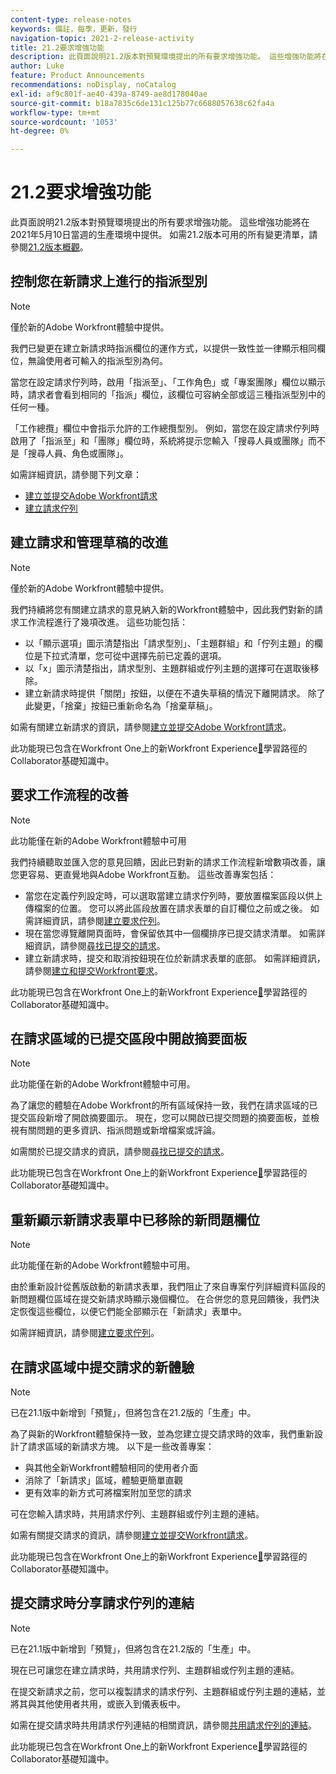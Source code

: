 ```yaml
---
content-type: release-notes
keywords: 備註，每季，更新，發行
navigation-topic: 2021-2-release-activity
title: 21.2要求增強功能
description: 此頁面說明21.2版本對預覽環境提出的所有要求增強功能。 這些增強功能將在2021年5月10日當週的生產環境中提供。 如需21.2版所有可用變更的清單，請參閱21.2版總覽。
author: Luke
feature: Product Announcements
recommendations: noDisplay, noCatalog
exl-id: af9c801f-ae40-439a-8749-ae8d178040ae
source-git-commit: b18a7835c6de131c125b77c6688057638c62fa4a
workflow-type: tm+mt
source-wordcount: '1053'
ht-degree: 0%

---
```


# 21.2要求增強功能

此頁面說明21.2版本對預覽環境提出的所有要求增強功能。 這些增強功能將在2021年5月10日當週的生產環境中提供。 如需21.2版本可用的所有變更清單，請參閱[21.2版本概觀](../../../product-announcements/product-releases/21.2-release-activity/21-2-release-overview.md)。

## 控制您在新請求上進行的指派型別

>[!NOTE]
>
>僅於新的Adobe Workfront體驗中提供。

我們已變更在建立新請求時指派欄位的運作方式，以提供一致性並一律顯示相同欄位，無論使用者可輸入的指派型別為何。

當您在設定請求佇列時，啟用「指派至」、「工作角色」或「專案團隊」欄位以顯示時，請求者會看到相同的「指派」欄位，該欄位可容納全部或這三種指派型別中的任何一種。

「工作總攬」欄位中會指示允許的工作總攬型別。 例如，當您在設定請求佇列時啟用了「指派至」和「團隊」欄位時，系統將提示您輸入「搜尋人員或團隊」而不是「搜尋人員、角色或團隊」。

如需詳細資訊，請參閱下列文章：

* [建立並提交Adobe Workfront請求](/help/quicksilver/manage-work/requests/create-requests/create-submit-requests.md)
* [建立請求佇列](../../../manage-work/requests/create-and-manage-request-queues/create-request-queue.md)

## 建立請求和管理草稿的改進

>[!NOTE]
>
>僅於新的Adobe Workfront體驗中提供。

我們持續將您有關建立請求的意見納入新的Workfront體驗中，因此我們對新的請求工作流程進行了幾項改進。 這些功能包括：

* 以「顯示選項」圖示清楚指出「請求型別」、「主題群組」和「佇列主題」的欄位是下拉式清單，您可從中選擇先前已定義的選項。
* 以「x」圖示清楚指出，請求型別、主題群組或佇列主題的選擇可在選取後移除。
* 建立新請求時提供「關閉」按鈕，以便在不遺失草稿的情況下離開請求。 除了此變更，「捨棄」按鈕已重新命名為「捨棄草稿」。

如需有關建立新請求的資訊，請參閱[建立並提交Adobe Workfront請求](/help/quicksilver/manage-work/requests/create-requests/create-submit-requests.md)。

此功能現已包含在Workfront One上的新Workfront Experience[&#128279;](https://experienceleague.adobe.com/zh-hant/docs/workfront-learn/tutorials-workfront/manage-work/issues-requests/make-a-request)學習路徑的Collaborator基礎知識中。

## 要求工作流程的改善

>[!NOTE]
>
>此功能僅在新的Adobe Workfront體驗中可用

我們持續聽取並匯入您的意見回饋，因此已對新的請求工作流程新增數項改善，讓您更容易、更直覺地與Adobe Workfront互動。 這些改善專案包括：

* 當您在定義佇列設定時，可以選取當建立請求佇列時，要放置檔案區段以供上傳檔案的位置。 您可以將此區段放置在請求表單的自訂欄位之前或之後。 如需詳細資訊，請參閱[建立要求佇列](../../../manage-work/requests/create-and-manage-request-queues/create-request-queue.md)。
* 現在當您導覽離開頁面時，會保留依其中一個欄排序已提交請求清單。 如需詳細資訊，請參閱[尋找已提交的請求](../../../manage-work/requests/create-requests/locate-submitted-requests.md)。
* 建立新請求時，提交和取消按鈕現在位於新請求表單的底部。 如需詳細資訊，請參閱[建立和提交Workfront要求](/help/quicksilver/manage-work/requests/create-requests/create-submit-requests.md)。

此功能現已包含在Workfront One上的新Workfront Experience[&#128279;](https://experienceleague.adobe.com/zh-hant/docs/workfront-learn/tutorials-workfront/manage-work/issues-requests/make-a-request)學習路徑的Collaborator基礎知識中。

## 在請求區域的已提交區段中開啟摘要面板

>[!NOTE]
>
>此功能僅在新的Adobe Workfront體驗中可用。

為了讓您的體驗在Adobe Workfront的所有區域保持一致，我們在請求區域的已提交區段新增了開啟摘要圖示。 現在，您可以開啟已提交問題的摘要面板，並檢視有關問題的更多資訊、指派問題或新增檔案或評論。

如需關於已提交請求的資訊，請參閱[尋找已提交的請求](../../../manage-work/requests/create-requests/locate-submitted-requests.md)。

此功能現已包含在Workfront One上的新Workfront Experience[&#128279;](https://experienceleague.adobe.com/zh-hant/docs/workfront-learn/tutorials-workfront/manage-work/issues-requests/make-a-request)學習路徑的Collaborator基礎知識中。

## 重新顯示新請求表單中已移除的新問題欄位

>[!NOTE]
>
>此功能僅在新的Adobe Workfront體驗中可用。

由於重新設計從舊版啟動的新請求表單，我們阻止了來自專案佇列詳細資料區段的新問題欄位區域在提交新請求時顯示幾個欄位。 在合併您的意見回饋後，我們決定恢復這些欄位，以便它們能全部顯示在「新請求」表單中。

如需詳細資訊，請參閱[建立要求佇列](../../../manage-work/requests/create-and-manage-request-queues/create-request-queue.md)。

## 在請求區域中提交請求的新體驗

>[!NOTE]
>
>已在21.1版中新增到「預覽」，但將包含在21.2版的「生產」中。

為了與新的Workfront體驗保持一致，並為您建立提交請求時的效率，我們重新設計了請求區域的新請求方塊。 以下是一些改善專案：

* 與其他全新Workfront體驗相同的使用者介面
* 消除了「新請求」區域，體驗更簡單直觀
* 更有效率的新方式可將檔案附加至您的請求

可在您輸入請求時，共用請求佇列、主題群組或佇列主題的連結。

如需有關提交請求的資訊，請參閱[建立並提交Workfront請求](/help/quicksilver/manage-work/requests/create-requests/create-submit-requests.md)。

此功能現已包含在Workfront One上的新Workfront Experience[&#128279;](https://experienceleague.adobe.com/zh-hant/docs/workfront-learn/tutorials-workfront/manage-work/issues-requests/make-a-request)學習路徑的Collaborator基礎知識中。

## 提交請求時分享請求佇列的連結

>[!NOTE]
>
>已在21.1版中新增到「預覽」，但將包含在21.2版的「生產」中。

現在已可讓您在建立請求時，共用請求佇列、主題群組或佇列主題的連結。

在提交新請求之前，您可以複製請求的請求佇列、主題群組或佇列主題的連結，並將其與其他使用者共用，或嵌入到儀表板中。

如需在提交請求時共用請求佇列連結的相關資訊，請參閱[共用請求佇列的連結](../../../manage-work/requests/create-requests/share-link-to-request-queue.md)。

此功能現已包含在Workfront One上的新Workfront Experience[&#128279;](https://experienceleague.adobe.com/zh-hant/docs/workfront-learn/tutorials-workfront/manage-work/issues-requests/make-a-request)學習路徑的Collaborator基礎知識中。
